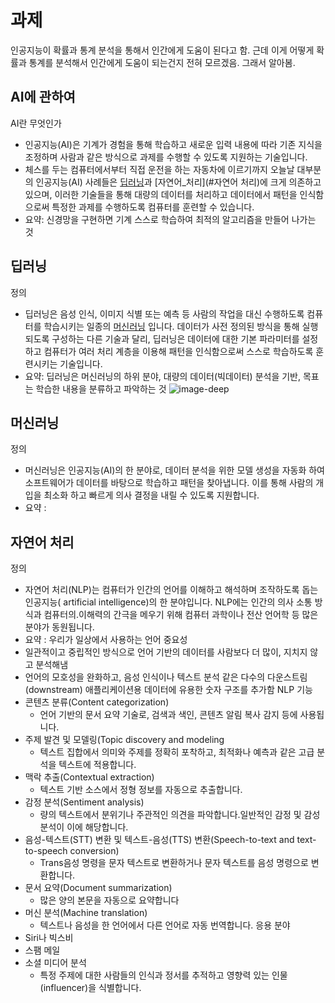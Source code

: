 
# 과제
인공지능이 확률과 통계 분석을 통해서 인간에게 도움이 된다고 함.
근데 이게 어떻게 확률과 통계를 분석해서 인간에게 도움이 되는건지 전혀 모르겠음.
그래서 알아봄.


## AI에 관하여

AI란 무엇인가
- 인공지능(AI)은 기계가 경험을 통해 학습하고 새로운 입력 내용에 따라 기존 지식을 조정하며 사람과 같은 방식으로 과제를 수행할 수 있도록 지원하는 기술입니다.
- 체스를 두는 컴퓨터에서부터 직접 운전을 하는 자동차에 이르기까지 오늘날 대부분의 인공지능(AI) 사례들은 [딥러닝](#딥러닝)과 [자연어_처리](#자연어 처리)에 크게 의존하고 있으며, 이러한 기술들을 통해 대량의 데이터를 처리하고 데이터에서 패턴을 인식함으로써 특정한 과제를 수행하도록 컴퓨터를 훈련할 수 있습니다.
- 요약: 신경망을 구현하면 기계 스스로 학습하여 최적의 알고리즘을 만들어 나가는 것

## 딥러닝

정의
- 딥러닝은 음성 인식, 이미지 식별 또는 예측 등 사람의 작업을 대신 수행하도록 컴퓨터를 학습시키는 일종의 [머신러닝](#머신러닝) 입니다. 데이터가 사전 정의된 방식을 통해 실행되도록 구성하는 다른 기술과 달리, 딥러닝은 데이터에 대한 기본 파라미터를 설정하고 컴퓨터가 여러 처리 계층을 이용해 패턴을 인식함으로써 스스로 학습하도록 훈련시키는 기술입니다. 
- 요약: 딥러닝은 머신러닝의 하위 분야, 대량의 데이터(빅데이터) 분석을 기반, 목표는 학습한 내용을 분류하고 파악하는 것
![image-deep](https://t1.daumcdn.net/cfile/tistory/9945554A5AE5598A07)

## 머신러닝
정의
- 머신러닝은 인공지능(AI)의 한 분야로, 데이터 분석을 위한 모델 생성을 자동화 하여 소프트웨어가 데이터를 바탕으로 학습하고 패턴을 찾아냅니다. 이를 통해 사람의 개입을 최소화 하고 빠르게 의사 결정을 내릴 수 있도록 지원합니다.
- 요약 : 

## 자연어 처리 
정의
- 자연어 처리(NLP)는 컴퓨터가 인간의 언어를 이해하고 해석하며 조작하도록 돕는 인공지능( artificial intelligence)의 한 분야입니다. NLP에는 인간의 의사 소통 방식과 컴퓨터의.이해력의 간극을 메우기 위해 컴퓨터 과학이나 전산 언어학 등 많은 분야가 동원됩니다.
- 요약 : 우리가 일상에서 사용하는 언어
중요성
- 일관적이고 중립적인 방식으로 언어 기반의 데이터를 사람보다 더 많이, 지치지 않고 분석해냄
- 언어의 모호성을 완화하고, 음성 인식이나 텍스트 분석 같은 다수의 다운스트림(downstream) 애플리케이션용 데이터에 유용한 숫자 구조를 추가함
NLP 기능
- 콘텐츠 분류(Content categorization)
    - 언어 기반의 문서 요약 기술로, 검색과 색인, 콘텐츠 알림 복사 감지 등에 사용됩니다.
- 주제 발견 및 모델링(Topic discovery and modeling
    - 텍스트 집합에서 의미와 주제를 정확히 포착하고, 최적화나 예측과 같은 고급 분석을 텍스트에 적용합니다.
- 맥락 추출(Contextual extraction)
    - 텍스트 기반 소스에서 정형 정보를 자동으로 추출합니다.
- 감정 분석(Sentiment analysis)
    - 량의 텍스트에서 분위기나 주관적인 의견을 파악합니다.일반적인 감정 및 감성 분석이 이에 해당합니다. 
- 음성-텍스트(STT) 변환 및 텍스트-음성(TTS) 변환(Speech-to-text and text-to-speech conversion)
    - Trans음성 명령을 문자 텍스트로 변환하거나 문자 텍스트를 음성 명령으로 변환합니다.
- 문서 요약(Document summarization)
    - 많은 양의 본문을 자동으로 요약합니다
- 머신 분석(Machine translation)
    - 텍스트나 음성을 한 언어에서 다른 언어로 자동 번역합니다.
응용 분야
- Siri나 빅스비
- 스팸 메일
- 소셜 미디어 분석 
    - 특정 주제에 대한 사람들의 인식과 정서를 추적하고 영향력 있는 인물(influencer)을 식별합니다.
